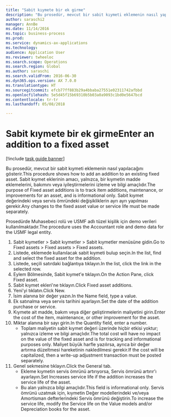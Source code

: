 ```yaml
--- 
title: "Sabit kıymete bir ek girme"
description: "Bu prosedür, mevcut bir sabit kıymeti eklemenin nasıl yapılacağını gösterir."
author: saraschi2
manager: AnnBe
ms.date: 11/14/2016
ms.topic: business-process
ms.prod: 
ms.service: dynamics-ax-applications
ms.technology: 
audience: Application User
ms.reviewer: twheeloc
ms.search.scope: Operations
ms.search.region: Global
ms.author: saraschi
ms.search.validFrom: 2016-06-30
ms.dyn365.ops.version: AX 7.0.0
ms.translationtype: HT
ms.sourcegitcommit: efcb77ff883b29a4bbaba27551e02311742afbbd
ms.openlocfilehash: 5e5d45f15b69310b5b03a0a9093c1bd0e5647bcd
ms.contentlocale: tr-tr
ms.lasthandoff: 05/08/2018

---
```

# <a name="enter-an-addition-to-a-fixed-asset"></a><span data-ttu-id="c7e1a-103">Sabit kıymete bir ek girme</span><span class="sxs-lookup"><span data-stu-id="c7e1a-103">Enter an addition to a fixed asset</span></span>

[!include [task guide banner](../../includes/task-guide-banner.md)]

<span data-ttu-id="c7e1a-104">Bu prosedür, mevcut bir sabit kıymeti eklemenin nasıl yapılacağını gösterir.</span><span class="sxs-lookup"><span data-stu-id="c7e1a-104">This procedure shows how to add an addition to an existing fixed asset.</span></span> <span data-ttu-id="c7e1a-105">Sabit kıymet eklerinin amacı, yalnızca, bir kıymetin madde eklemelerini, bakımını veya iyileştirmelerini izleme ve bilgi amaçlıdır.</span><span class="sxs-lookup"><span data-stu-id="c7e1a-105">The purpose of Fixed asset additions is to track item additions, maintenance, or improvements for an asset, and is informational only.</span></span> <span data-ttu-id="c7e1a-106">Sabit kıymet değerindeki veya servis ömründeki değişikliklerin ayrı ayrı yapılması gerekir.</span><span class="sxs-lookup"><span data-stu-id="c7e1a-106">Any changes to the fixed asset value or service life must be made separately.</span></span>   



<span data-ttu-id="c7e1a-107">Prosedürde Muhasebeci rolü ve USMF adlı tüzel kişilik için demo verileri kullanılmaktadır.</span><span class="sxs-lookup"><span data-stu-id="c7e1a-107">The procedure uses the Accountant role and demo data for the USMF legal entity.</span></span>

1. <span data-ttu-id="c7e1a-108">Sabit kıymetler > Sabit kıymetler > Sabit kıymetler menüsüne gidin.</span><span class="sxs-lookup"><span data-stu-id="c7e1a-108">Go to Fixed assets > Fixed assets > Fixed assets.</span></span>
2. <span data-ttu-id="c7e1a-109">Listede, eklemede kullanılacak sabit kıymeti bulup seçin.</span><span class="sxs-lookup"><span data-stu-id="c7e1a-109">In the list, find and select the fixed asset for the addition.</span></span>
3. <span data-ttu-id="c7e1a-110">Listede, seçili satırdaki bağlantıya tıklayın.</span><span class="sxs-lookup"><span data-stu-id="c7e1a-110">In the list, click the link in the selected row.</span></span>
4. <span data-ttu-id="c7e1a-111">Eylem Bölmesinde, Sabit kıymet'e tıklayın.</span><span class="sxs-lookup"><span data-stu-id="c7e1a-111">On the Action Pane, click Fixed asset.</span></span>
5. <span data-ttu-id="c7e1a-112">Sabit kıymet ekleri'ne tıklayın.</span><span class="sxs-lookup"><span data-stu-id="c7e1a-112">Click Fixed asset additions.</span></span>
6. <span data-ttu-id="c7e1a-113">Yeni'yi tıklatın.</span><span class="sxs-lookup"><span data-stu-id="c7e1a-113">Click New.</span></span>
7. <span data-ttu-id="c7e1a-114">İsim alanına bir değer yazın.</span><span class="sxs-lookup"><span data-stu-id="c7e1a-114">In the Name field, type a value.</span></span>
8. <span data-ttu-id="c7e1a-115">Ek satınalma veya servis tarihini ayarlayın.</span><span class="sxs-lookup"><span data-stu-id="c7e1a-115">Set the date of the addition purchase or service.</span></span>
9. <span data-ttu-id="c7e1a-116">Kıymete ait madde, bakım veya diğer geliştirmelerin maliyetini girin.</span><span class="sxs-lookup"><span data-stu-id="c7e1a-116">Enter the cost of the item, maintenance, or other improvement for the asset.</span></span>
10. <span data-ttu-id="c7e1a-117">Miktar alanına bir sayı girin.</span><span class="sxs-lookup"><span data-stu-id="c7e1a-117">In the Quantity field, enter a number.</span></span>
    * <span data-ttu-id="c7e1a-118">Toplam maliyetin sabit kıymet değeri üzerinde hiçbir etkisi yoktur; yalnızca izleme ve bilgi amaçlıdır.</span><span class="sxs-lookup"><span data-stu-id="c7e1a-118">The total cost will have no impact on the value of the fixed asset and is for tracking and informational purposes only.</span></span> <span data-ttu-id="c7e1a-119">Maliyet büyük harfle yazılırsa, ayrıca bir değer artırma düzeltmesi hareketinin nakledilmesi gerekir.</span><span class="sxs-lookup"><span data-stu-id="c7e1a-119">If the cost will be capitalized, then a write-up adjustment transaction must be posted separately.</span></span>  
11. <span data-ttu-id="c7e1a-120">Genel sekmesine tıklayın.</span><span class="sxs-lookup"><span data-stu-id="c7e1a-120">Click the General tab.</span></span>
    * <span data-ttu-id="c7e1a-121">Ekleme kıymetin servis ömrünü artırıyorsa, Servis ömrünü artırır'ı ayarlayın.</span><span class="sxs-lookup"><span data-stu-id="c7e1a-121">Set Increases service life if the addition increases the service life of the asset.</span></span>  
    * <span data-ttu-id="c7e1a-122">Bu alan yalnızca bilgi amaçlıdır.</span><span class="sxs-lookup"><span data-stu-id="c7e1a-122">This field is informational only.</span></span> <span data-ttu-id="c7e1a-123">Servis ömrünü uzatmak için, kıymetin Değer modellerindeki ve/veya Amortisman defterlerindeki Servis ömrünü değiştirin.</span><span class="sxs-lookup"><span data-stu-id="c7e1a-123">To increase the service life, modify the Service life on the Value models and/or Depreciation books for the asset.</span></span>  


